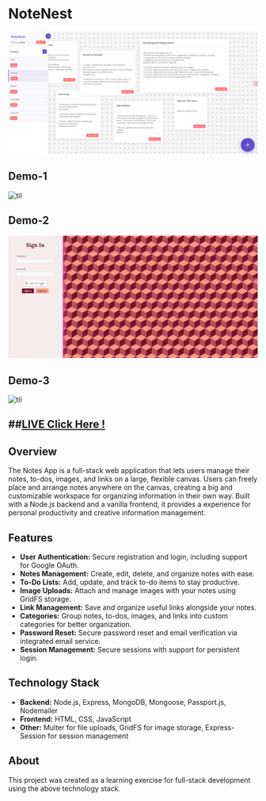 # NoteNest
<img src="Images/NoteNest-App.png" alt="NoteNest" width="1000"/>

## Demo-1
![til](./Images/Demo-1.gif)

## Demo-2
![til](./Images/Demo-2.gif)

## Demo-3
![til](./Images/Demo-3.gif)

##[LIVE Click Here !](https://notenest-pm5q.onrender.com)
---

## Overview

The Notes App is a full-stack web application that lets users manage their notes, to-dos, images, and links on a large, flexible canvas. Users can freely place and arrange notes anywhere on the canvas, creating a big and customizable workspace for organizing information in their own way. Built with a Node.js backend and a vanilla frontend, it provides a experience for personal productivity and creative information management.

## Features

- **User Authentication:** Secure registration and login, including support for Google OAuth.
- **Notes Management:** Create, edit, delete, and organize notes with ease.
- **To-Do Lists:** Add, update, and track to-do items to stay productive.
- **Image Uploads:** Attach and manage images with your notes using GridFS storage.
- **Link Management:** Save and organize useful links alongside your notes.
- **Categories:** Group notes, to-dos, images, and links into custom categories for better organization.
- **Password Reset:** Secure password reset and email verification via integrated email service.
- **Session Management:** Secure sessions with support for persistent login.

## Technology Stack

- **Backend:** Node.js, Express, MongoDB, Mongoose, Passport.js, Nodemailer
- **Frontend:** HTML, CSS, JavaScript
- **Other:** Multer for file uploads, GridFS for image storage, Express-Session for session management

## About

This project was created as a learning exercise for full-stack development using the above technology stack.
